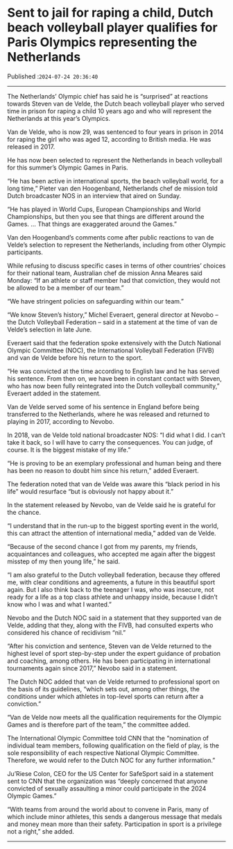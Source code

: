 # Sent to jail for raping a child, Dutch beach volleyball player qualifies for Paris Olympics representing the Netherlands

Published :`2024-07-24 20:36:40`

---

The Netherlands’ Olympic chief has said he is “surprised” at reactions towards Steven van de Velde, the Dutch beach volleyball player who served time in prison for raping a child 10 years ago and who will represent the Netherlands at this year’s Olympics.

Van de Velde, who is now 29, was sentenced to four years in prison in 2014 for raping the girl who was aged 12, according to British media. He was released in 2017.

He has now been selected to represent the Netherlands in beach volleyball for this summer’s Olympic Games in Paris.

“He has been active in international sports, the beach volleyball world, for a long time,” Pieter van den Hoogenband, Netherlands chef de mission told Dutch broadcaster NOS in an interview that aired on Sunday.

“He has played in World Cups, European Championships and World Championships, but then you see that things are different around the Games. … That things are exaggerated around the Games.”

Van den Hoogenband’s comments come after public reactions to van de Velde’s selection to represent the Netherlands, including from other Olympic participants.

While refusing to discuss specific cases in terms of other countries’ choices for their national team, Australian chef de mission Anna Meares said Monday: “If an athlete or staff member had that conviction, they would not be allowed to be a member of our team.”

“We have stringent policies on safeguarding within our team.”

“We know Steven’s history,” Michel Everaert, general director at Nevobo – the Dutch Volleyball Federation – said in a statement at the time of van de Velde’s selection in late June.

Everaert said that the federation spoke extensively with the Dutch National Olympic Committee (NOC), the International Volleyball Federation (FIVB) and van de Velde before his return to the sport.

“He was convicted at the time according to English law and he has served his sentence. From then on, we have been in constant contact with Steven, who has now been fully reintegrated into the Dutch volleyball community,” Everaert added in the statement.

Van de Velde served some of his sentence in England before being transferred to the Netherlands, where he was released and returned to playing in 2017, according to Nevobo.

In 2018, van de Velde told national broadcaster NOS: “I did what I did. I can’t take it back, so I will have to carry the consequences. You can judge, of course. It is the biggest mistake of my life.”

“He is proving to be an exemplary professional and human being and there has been no reason to doubt him since his return,” added Everaert.

The federation noted that van de Velde was aware this “black period in his life” would resurface “but is obviously not happy about it.”

In the statement released by Nevobo, van de Velde said he is grateful for the chance.

“I understand that in the run-up to the biggest sporting event in the world, this can attract the attention of international media,” added van de Velde.

“Because of the second chance I got from my parents, my friends, acquaintances and colleagues, who accepted me again after the biggest misstep of my then young life,” he said.

“I am also grateful to the Dutch volleyball federation, because they offered me, with clear conditions and agreements, a future in this beautiful sport again. But I also think back to the teenager I was, who was insecure, not ready for a life as a top class athlete and unhappy inside, because I didn’t know who I was and what I wanted.”

Nevobo and the Dutch NOC said in a statement that they supported van de Velde, adding that they, along with the FIVB, had consulted experts who considered his chance of recidivism “nil.”

“After his conviction and sentence, Steven van de Velde returned to the highest level of sport step-by-step under the expert guidance of probation and coaching, among others. He has been participating in international tournaments again since 2017,” Nevobo said in a statement.

The Dutch NOC added that van de Velde returned to professional sport on the basis of its guidelines, “which sets out, among other things, the conditions under which athletes in top-level sports can return after a conviction.”

“Van de Velde now meets all the qualification requirements for the Olympic Games and is therefore part of the team,” the committee added.

The International Olympic Committee told CNN that the “nomination of individual team members, following qualification on the field of play, is the sole responsibility of each respective National Olympic Committee. Therefore, we would refer to the Dutch NOC for any further information.”

Ju’Riese Colon, CEO for the US Center for SafeSport said in a statement sent to CNN that the organization was “deeply concerned that anyone convicted of sexually assaulting a minor could participate in the 2024 Olympic Games.”

“With teams from around the world about to convene in Paris, many of which include minor athletes, this sends a dangerous message that medals and money mean more than their safety. Participation in sport is a privilege not a right,” she added.

---

